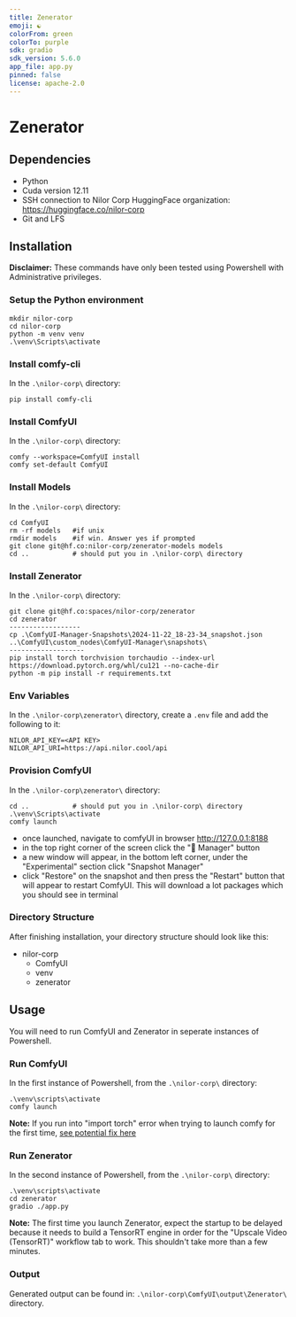 ```yaml
---
title: Zenerator 
emoji: ☯️
colorFrom: green
colorTo: purple
sdk: gradio
sdk_version: 5.6.0
app_file: app.py
pinned: false
license: apache-2.0
---
```


# Zenerator

## Dependencies
- Python
- Cuda version 12.11
- SSH connection to Nilor Corp HuggingFace organization: https://huggingface.co/nilor-corp
- Git and LFS

## Installation
**Disclaimer:** These commands have only been tested using Powershell with Administrative privileges.

### Setup the Python environment
```
mkdir nilor-corp
cd nilor-corp
python -m venv venv
.\venv\Scripts\activate
```

### Install comfy-cli
In the `.\nilor-corp\` directory:
```
pip install comfy-cli
```

### Install ComfyUI
In the `.\nilor-corp\` directory:
```
comfy --workspace=ComfyUI install
comfy set-default ComfyUI
```

### Install Models
In the `.\nilor-corp\` directory:
```
cd ComfyUI
rm -rf models   #if unix
rmdir models    #if win. Answer yes if prompted
git clone git@hf.co:nilor-corp/zenerator-models models
cd ..           # should put you in .\nilor-corp\ directory
```

### Install Zenerator
In the `.\nilor-corp\` directory:
```
git clone git@hf.co:spaces/nilor-corp/zenerator
cd zenerator
------------------
cp .\ComfyUI-Manager-Snapshots\2024-11-22_18-23-34_snapshot.json ..\ComfyUI\custom_nodes\ComfyUI-Manager\snapshots\
-------------------
pip install torch torchvision torchaudio --index-url https://download.pytorch.org/whl/cu121 --no-cache-dir
python -m pip install -r requirements.txt
```

### Env Variables
In the `.\nilor-corp\zenerator\` directory, create a `.env` file and add the following to it:
``` 
NILOR_API_KEY=<API KEY>
NILOR_API_URI=https://api.nilor.cool/api
```

### Provision ComfyUI
In the `.\nilor-corp\zenerator\` directory:
```
cd ..           # should put you in .\nilor-corp\ directory
.\venv\Scripts\activate
comfy launch
```
- once launched, navigate to comfyUI in browser  http://127.0.0.1:8188
- in the top right corner of the screen click the "🧩 Manager" button
- a new window will appear, in the bottom left corner, under the "Experimental" section click "Snapshot Manager"
- click "Restore" on the snapshot and then press the "Restart" button that will appear to restart ComfyUI. This will download a lot packages which you should see in terminal 

### Directory Structure
After finishing installation, your directory structure should look like this:
- nilor-corp
    - ComfyUI
    - venv
    - zenerator

## Usage
You will need to run ComfyUI and Zenerator in seperate instances of Powershell.

### Run ComfyUI
In the first instance of Powershell, from the `.\nilor-corp\` directory:
```
.\venv\scripts\activate
comfy launch
```

**Note:** If you run into "import torch" error when trying to launch comfy for the first time, [see potential fix here](https://github.com/Comfy-Org/comfy-cli/issues/150) 

### Run Zenerator
In the second instance of Powershell, from the `.\nilor-corp\` directory:
```
.\venv\scripts\activate
cd zenerator
gradio ./app.py
```

**Note:** The first time you launch Zenerator, expect the startup to be delayed because it needs to build a TensorRT engine in order for the "Upscale Video (TensorRT)" workflow tab to work. This shouldn't take more than a few minutes.

### Output
Generated output can be found in: `.\nilor-corp\ComfyUI\output\Zenerator\` directory.
